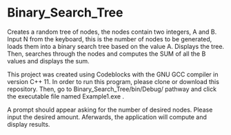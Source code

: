 # Binary_Search_Tree
Creates a random tree of nodes, the nodes contain two integers, A and B.  Input N from the keyboard, this is the number of nodes to be generated, loads them into a binary search tree based on the value A.   Displays the tree.  Then, searches through the nodes and computes the SUM of all the B values and displays the sum.

This project was created using Codeblocks with the GNU GCC compiler in version C++ 11. In order to run this program, please clone or download this repository. Then, go to Binary_Search_Tree/bin/Debug/ pathway and click the executable file named Example1.exe .

A prompt should appear asking for the number of desired nodes. Please input the desired amount. Aferwards, the application will compute and display results.
